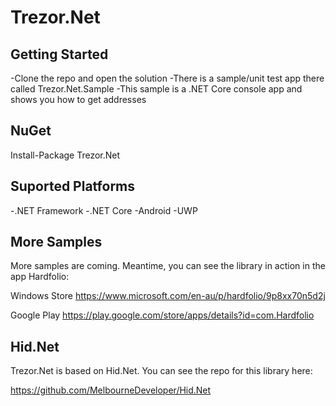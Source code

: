 # Trezor.Net

## Getting Started

-Clone the repo and open the solution
-There is a sample/unit test app there called Trezor.Net.Sample
-This sample is a .NET Core console app and shows you how to get addresses

## NuGet

Install-Package Trezor.Net

## Suported Platforms

-.NET Framework
-.NET Core
-Android
-UWP 

## More Samples

More samples are coming. Meantime, you can see the library in action in the app Hardfolio:

Windows Store
https://www.microsoft.com/en-au/p/hardfolio/9p8xx70n5d2j

Google Play
https://play.google.com/store/apps/details?id=com.Hardfolio

## Hid.Net

Trezor.Net is based on Hid.Net. You can see the repo for this library here:

https://github.com/MelbourneDeveloper/Hid.Net


